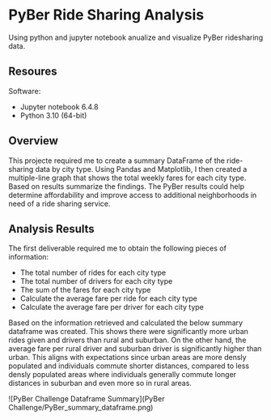# PyBer Ride Sharing Analysis
Using python and jupyter notebook anualize and visualize PyBer ridesharing data.

## Resoures
Software:
- Jupyter notebook 6.4.8
- Python 3.10 (64-bit)

## Overview
This projecte required me to create a summary DataFrame of the ride-sharing data by city type. Using Pandas and Matplotlib, I then created a multiple-line graph that shows the total weekly fares for each city type.  Based on results summarize the findings. The PyBer results could help determine affordability and improve access to additional neighborhoods in need of a ride sharing service.

## Analysis Results
The first deliverable required me to obtain the following pieces of information:
- The total number of rides for each city type
- The total number of drivers for each city type
- The sum of the fares for each city type
- Calculate the average fare per ride for each city type
- Calculate the average fare per driver for each city type

Based on the information retrieved and calculated the below summary dataframe was created.  This shows there were significantly more urban rides given and drivers than rural and suburban.  On the other hand, the average fare per rural driver and suburban driver is significantly higher than urban.  This aligns with expectations since urban areas are more densly populated and individuals commute shorter distances, compared to less densly populated areas where individuals generally commute longer distances in suburban and even more so in rural areas.

![PyBer Challenge Dataframe Summary](PyBer Challenge/PyBer_summary_dataframe.png)
